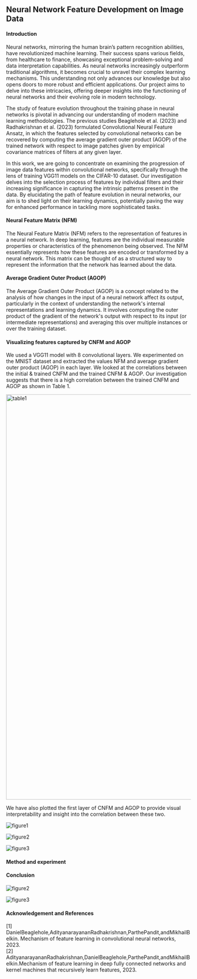 ## Neural Network Feature Development on Image Data

#### Introduction
Neural networks, mirroring the human brain’s pattern recognition abilities, 
have revolutionized machine learning. Their success spans various fields, 
from healthcare to finance, showcasing exceptional problem-solving and data interpretation capabilities. 
As neural networks increasingly outperform traditional algorithms, it becomes crucial to unravel their complex learning mechanisms. 
This understanding not only advances our knowledge but also opens doors to more robust and efficient applications. 
Our project aims to delve into these intricacies, offering deeper insights into the functioning of neural networks and their 
evolving role in modern technology.

The study of feature evolution throughout the training phase in neural networks is pivotal in advancing our 
understanding of modern machine learning methodologies. The previous studies Beaglehole et al. (2023) and Radhakrishnan et al. (2023) formulated Convolutional
Neural Feature Ansatz, in which the features selected by convolutional networks can be recovered by computing the average gradient outer product (AGOP) of the trained network with 
respect to image patches given by empirical covariance matrices of filters at any given layer. 

In this work, we are going to concentrate on examining the progression of image data
features within convolutional networks, specifically through the lens of training VGG11 models on the CIFAR-10 dataset. Our investigation delves into the selection process 
of features by individual filters and their increasing significance in capturing the intrinsic patterns present in the data. By elucidating the path of feature evolution in neural networks, 
our aim is to shed light on their learning dynamics, potentially paving the way for enhanced performance in tackling more sophisticated tasks.

#### Neural Feature Matrix (NFM) 
The Neural Feature Matrix (NFM) refers to the representation of features in a neural network. In deep learning, features are the individual measurable properties or characteristics of the phenomenon being observed. The NFM essentially represents how these features are encoded or transformed by a neural network. This matrix can be thought of as a structured way to represent the information that the network has learned about the data. 

#### Average Gradient Outer Product (AGOP)
The Average Gradient Outer Product (AGOP) is a concept related to the analysis of how changes in the input of a neural network affect its output, particularly in the context of understanding the network's internal representations and learning dynamics. It involves computing the outer product of the gradient of the network's output with respect to its input (or intermediate representations) and averaging this over multiple instances or over the training dataset.

#### Visualizing features captured by CNFM and AGOP
We used a VGG11 model with 8 convolutional layers. We experimented on the MNIST dataset and extracted the 
values NFM and average gradient outer product (AGOP) in each layer. We looked at the correlations between the initial & trained 
CNFM and the trained CNFM & AGOP. Our investigation suggests that there is a high correlation between the trained CNFM and AGOP as 
shown in Table 1.

<img width="1104" alt="table1" src="https://github.com/hulicheng117/DSC180-website/assets/97436268/da8079c9-7f13-45a5-a288-8a0cac5589f0">

We have also plotted the first layer of CNFM and AGOP to provide visual interpretability and insight into the correlation between these two.

![figure1](https://github.com/hulicheng117/DSC180-website/assets/97436268/45a685c9-3c6b-4e7b-bbb0-ae1a644b71ff)

![figure2](https://github.com/hulicheng117/DSC180-website/assets/97436268/49ea3d39-5096-4ca1-8e0e-472ced9caa9a)

![figure3](https://github.com/hulicheng117/DSC180-website/assets/97436268/d40cb914-4735-4cd2-9956-886b46e864f2)




#### Method and experiment



#### Conclusion

![figure2](https://github.com/hulicheng117/DSC180-website/assets/97436268/49ea3d39-5096-4ca1-8e0e-472ced9caa9a)

![figure3](https://github.com/hulicheng117/DSC180-website/assets/97436268/d40cb914-4735-4cd2-9956-886b46e864f2)

#### Acknowledgement and References
[1] DanielBeaglehole,AdityanarayananRadhakrishnan,ParthePandit,andMikhailBelkin. Mechanism of feature learning in convolutional neural networks, 2023.\
[2] AdityanarayananRadhakrishnan,DanielBeaglehole,ParthePandit,andMikhailBelkin.Mechanism of feature learning in deep fully connected networks and kernel machines that recursively learn features, 2023.


